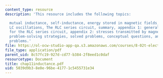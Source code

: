 ```yaml
---
content_type: resource
description: 'This resource includes the following topics:

  mutual inductance, self-inductance, energy stored in magnetic fields, RL circuits,
  LC oscillations, The RLC series circuit, summary, appendix 1: general solutions
  for the RLC series circuit, appendix 2: stresses transmitted by magnetic fields,
  problem-solving strategies, solved problems, conceptual questions, and additional
  problems.'
file: https://ol-ocw-studio-app-qa.s3.amazonaws.com/courses/8-02t-electricity-and-magnetism-spring-2005/5039d9b38e0e96be41771c5455731e34_chap11inductance.pdf
file_type: application/pdf
parent_uid: 8c57fc19-927d-cd77-b384-2f8eed1c0daf
resourcetype: Document
title: chap11inductance.pdf
uid: 5039d9b3-8e0e-96be-4177-1c5455731e34
---
```

